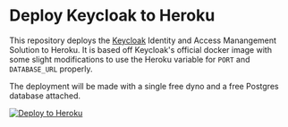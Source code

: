 # Deploy Keycloak to Heroku

This repository deploys the [Keycloak](https://www.keycloak.org) Identity and Access Manangement Solution 
to Heroku.  It is based off Keycloak's official docker image with some slight modifications to use the
Heroku variable for `PORT` and `DATABASE_URL` properly.

The deployment will be made with a single free dyno and a free Postgres database attached.

[![Deploy to Heroku](https://www.herokucdn.com/deploy/button.svg)](https://heroku.com/deploy?template=https://github.com/Aashuvyas/keycloack-heroku)
